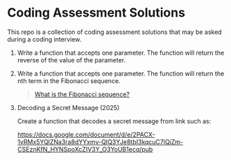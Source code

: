 # Coding Assessment Solutions

This repo is a collection of coding assessment solutions that may be asked during a coding interview.

1. Write a function that accepts one parameter. The function will return the reverse of the value of the parameter.

2. Write a function that accepts one parameter. The function will return the nth term in the Fibonacci sequence.

    > [What is the Fibonacci sequence?](https://en.wikipedia.org/wiki/Fibonacci_sequence)

20. Decoding a Secret Message (2025)
    
    Create a function that decodes a secret message from link such as:

    https://docs.google.com/document/d/e/2PACX-1vRMx5YQlZNa3ra8dYYxmv-QIQ3YJe8tbI3kqcuC7lQiZm-CSEznKfN_HYNSpoXcZIV3Y_O3YoUB1ecq/pub
  


